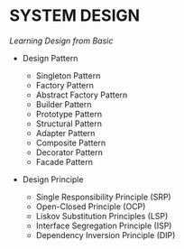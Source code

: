 # **SYSTEM DESIGN**

*Learning Design from Basic*

- Design Pattern
  - Singleton Pattern
  - Factory Pattern
  - Abstract Factory Pattern
  - Builder Pattern
  - Prototype Pattern
  - Structural Pattern
  - Adapter Pattern
  - Composite Pattern
  - Decorator Pattern
  - Facade Pattern

- Design Principle
  - Single Responsibility Principle (SRP)
  - Open-Closed Principle (OCP)
  - Liskov Substitution Principles (LSP)
  - Interface Segregation Principle (ISP)
  - Dependency Inversion Principle (DIP)

